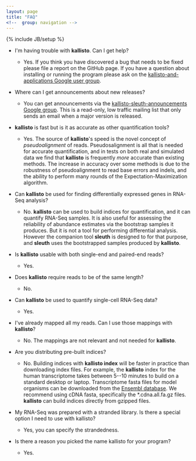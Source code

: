 ```yaml
---
layout: page
title: "FAQ"
<!--  group: navigation -->
---
```


{% include JB/setup %}

- I'm having trouble with __kallisto__. Can I get help?
  - Yes. If you think you have discovered a bug that needs to be fixed please
    file a report on the GitHub page. If you have a question about installing
    or running the program please ask on the [kallisto-and-applications Google user
    group](https://groups.google.com/forum/#!forum/kallisto-and-applications).

- Where can I get announcements about new releases?
  - You can get announcements via the [kallisto-sleuth-announcements Google
    group](https://groups.google.com/forum/#!forum/kallisto-sleuth-announcements).
    This is a read-only, low traffic mailing list that only sends an email when
    a major version is released.

- __kallisto__ is fast but is it as accurate as other quantification tools?
  - Yes. The source of  __kallisto__'s speed is the novel concept of
    _pseudoalignment_ of reads. Pseudosalignment is all that is needed for
    accurate quantification, and in tests on both real and simulated data we
    find that __kallisto__ is frequently _more_ accurate than existing methods.
    The increase in accuracy over some methods is due to the robustness of
    pseudoalignment to read base errors and indels, and the ability to perform
    many rounds of the Expectation-Maximization algorithm.

- Can __kallisto__  be used for finding differentially expressed genes in
  RNA-Seq analysis?
  - No. __kallisto__ can be used to build indices for quantification, and it
    can quantify RNA-Seq samples. It is also useful for assessing the
    reliability of abundance estimates via the bootstrap samples it produces.
    But it is not a tool for performing differential analysis. However the
    companion tool __sleuth__ is designed to for that purpose, and __sleuth__
    uses the bootstrapped samples produced by __kallisto__.

- Is __kallisto__ usable with both single-end and paired-end reads?
  - Yes.

- Does __kallisto__ require reads to be of the same length?
  - No.

- Can __kallisto__ be used to quantify single-cell RNA-Seq data?
  - Yes.

- I've already mapped all my reads. Can I use those mappings with __kallisto__?
  - No. The mappings are not relevant and not needed for __kallisto__.


- Are you distributing pre-built indices?
  - No. Building indices with __kallisto index__ will be faster in practice than downloading index files. For example, the __kallisto__ index for the human transcriptome takes between 5--10 minutes to build on a standard desktop or laptop. Transcriptome fasta files for model organisms can be downloaded from the [Ensembl database](https://www.ensembl.org/info/data/ftp/index.html). We recommend using cDNA fasta, specifically the *.cdna.all.fa.gz files. __kallisto__ can build indices directly from gzipped files.

- My RNA-Seq was prepared with a stranded library. Is there a special option I need to use with kallisto?
  - Yes, you can specify the strandedness.

- Is there a reason you picked the name kallisto for your program?
  - Yes.
